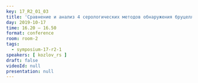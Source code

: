 ```yaml
---
key: 17_R2_01_03
title: 'Сравнение и анализ 4 серологических методов обнаружения бруцеллёза у человека'
day: 2019-10-17
time: 16.20 – 16.50
format: conference
room: room-2
tags:
  - symposium-17-r2-1
speakers: [ kozlov_rs ]
draft: false
videoId: null
presentation: null
---
```

